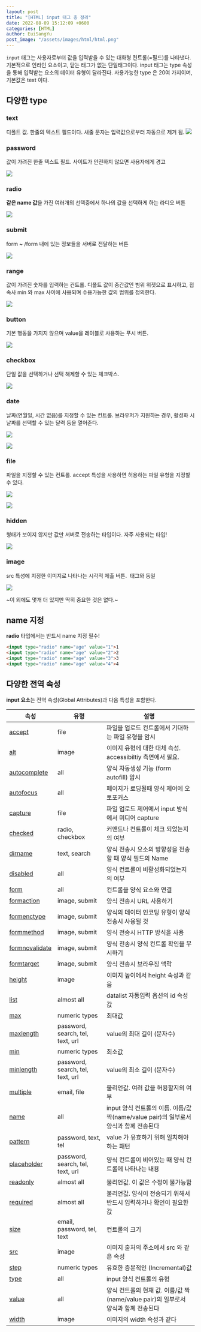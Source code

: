```yaml
---
layout: post
title: "[HTML] input 태그 총 정리"
date: 2022-08-09 15:12:09 +0600
categories: [HTML]
author: EuiSangYu
post_image: "/assets/images/html/html.png"
---
```


<code>input</code> 태그는 사용자로부터 값을 입력받을 수 있는 대화형 컨트롤(=필드)를 나타낸다. 기본적으로 인라인 요소이고, 닫는 태그가 없는 단일태그이다. input 태그는 type 속성을 통해 입력받는 요소의 데이터 유형이 달라진다. 사용가능한 type 은 20여 가지이며, 기본값은 text 이다.

## 다양한 type

### text

디폴트 값. 한줄의 텍스트 필드이다. 새줄 문자는 입력값으로부터 자동으로 제거 됨.
![](https://velog.velcdn.com/images/clothes/post/21bde81f-c0e8-4859-b2a2-441007fc5dad/image.png)


### password

값이 가려진 한줄 텍스트 필드. 사이트가 안전하지 않으면 사용자에게 경고

![](https://velog.velcdn.com/images/clothes/post/ccd7af7d-9ee9-4b85-b0dc-0714eeabaa1a/image.png)

### radio

**같은 name 값**을 가진 여러개의 선택중에서 하나의 값을 선택하게 하는 라디오 버튼

![](https://velog.velcdn.com/images/clothes/post/7df3f73a-3ace-411e-b2f4-090561677b42/image.png)

### submit

form ~ /form 내에 있는 정보들을 서버로 전달하는 버튼

![](https://velog.velcdn.com/images/clothes/post/c90694a2-bcde-43c1-b3cb-0a8df761babc/image.png)

### range

값이 가려진 숫자를 입력하는 컨트롤. 디폴트 값이 중간값인 범위 위젯으로 표시하고, 접속사 min 와 max 사이에 사용되며 수용가능한 값의 범위를 정의한다.

![](https://velog.velcdn.com/images/clothes/post/e6dc1932-0929-43e8-8d99-c6ae3bd862b9/image.png)

### button

기본 행동을 가지지 않으며 value을 레이블로 사용하는 푸시 버튼.

![](https://velog.velcdn.com/images/clothes/post/159419e3-b3ae-4b68-867a-dcfaf9af72be/image.png)

### checkbox

단일 값을 선택하거나 선택 해제할 수 있는 체크박스.

![](https://velog.velcdn.com/images/clothes/post/f1e1bcad-69e4-4a14-904a-a5aa515f39a1/image.png)

### date

날짜(연월일, 시간 없음)를 지정할 수 있는 컨트롤. 브라우저가 지원하는 경우, 활성화 시 날짜를 선택할 수 있는 달력 등을 열어준다.

![](https://velog.velcdn.com/images/clothes/post/aaee5aaa-ca91-4162-8948-8fe184c767b7/image.png)

![](https://velog.velcdn.com/images/clothes/post/72f0d4c7-b884-40ee-96ee-1061e2a69425/image.png)

### file

파일을 지정할 수 있는 컨트롤. accept 특성을 사용하면 허용하는 파일 유형을 지정할 수 있다.

![](https://velog.velcdn.com/images/clothes/post/89c972e1-8884-45cd-8889-7286cd174c7e/image.png)

![](https://velog.velcdn.com/images/clothes/post/ac8e5f05-04c1-40a3-9e64-86eebf485736/image.png)

### hidden

형태가 보이지 않지만 값만 서버로 전송하는 타입이다. 자주 사용되는 타입!

![](https://velog.velcdn.com/images/clothes/post/69f877eb-0575-40fc-9415-12f0d6cb98c2/image.png)

### image

src 특성에 지정한 이미지로 나타나는 시각적 제출 버튼. <img> 태그와 동일

![](https://velog.velcdn.com/images/clothes/post/ea3f7c53-45cd-475d-9372-9ee4ee644ad9/image.png)

~이 외에도 몇개 더 있지만 딱히 중요한 것은 없다.~

## name 지정

**radio** 타입에서는 반드시 name 지정 필수!

```html
<input type="radio" name="age" value="1">1
<input type="radio" name="age" value="2">2
<input type="radio" name="age" value="3">3
<input type="radio" name="age" value="4">4
```

## 다양한 전역 속성

**input 요소**는 전역 속성(Global Attributes)과 다음 특성을 포함한다.

| 속성 | 유형 | 설명 |
| --- | --- | --- |
| [accept](https://developer.mozilla.org/ko/docs/Web/HTML/Element/Input#htmlattrdefaccept) | file | 파일을 업로드 컨트롤에서 기대하는 파일 유형을 암시 |
| [alt](https://developer.mozilla.org/ko/docs/Web/HTML/Element/Input#htmlattrdefalt) | image | 이미지 유형에 대한 대체 속성. accessibiltiy 측면에서 필요. |
| [autocomplete](https://developer.mozilla.org/ko/docs/Web/HTML/Element/Input#htmlattrdefautocomplete) | all | 양식 자동생성 기능 (form autofill) 암시 |
| [autofocus](https://developer.mozilla.org/ko/docs/Web/HTML/Element/Input#htmlattrdefautofocus) | all | 페이지가 로딩될때 양식 제어에 오토포커스 |
| [capture](https://developer.mozilla.org/ko/docs/Web/HTML/Element/Input#htmlattrdefcapture) | file | 파일 업로드 제어에서 input 방식에서 미디어 capture |
| [checked](https://developer.mozilla.org/ko/docs/Web/HTML/Element/Input#htmlattrdefchecked) | radio, checkbox | 커맨드나 컨트롤이 체크 되었는지의 여부 |
| [dirname](https://developer.mozilla.org/ko/docs/Web/HTML/Element/Input#htmlattrdefdirname) | text, search | 양식 전송시 요소의 방향성을 전송할 때 양식 필드의 Name |
| [disabled](https://developer.mozilla.org/ko/docs/Web/HTML/Element/Input#htmlattrdefdisabled) | all | 양식 컨트롤이 비활성화되었는지의 여부 |
| [form](https://developer.mozilla.org/ko/docs/Web/HTML/Element/Input#htmlattrdefform) | all | 컨트롤을 양식 요소와 연결 |
| [formaction](https://developer.mozilla.org/ko/docs/Web/HTML/Element/Input#htmlattrdefformaction) | image, submit | 양식 전송시 URL 사용하기 |
| [formenctype](https://developer.mozilla.org/ko/docs/Web/HTML/Element/Input#htmlattrdefformenctype) | image, submit | 양식의 데이터 인코딩 유형이 양식 전송시 사용될 것 |
| [formmethod](https://developer.mozilla.org/ko/docs/Web/HTML/Element/Input#htmlattrdefformmethod) | image, submit | 양식 전송시 HTTP 방식을 사용 |
| [formnovalidate](https://developer.mozilla.org/ko/docs/Web/HTML/Element/Input#htmlattrdefformnovalidate) | image, submit | 양식 전송시 양식 컨트롤 확인을 무시하기 |
| [formtarget](https://developer.mozilla.org/ko/docs/Web/HTML/Element/Input#htmlattrdefformtarget) | image, submit | 양식 전송시 브라우징 맥락 |
| [height](https://developer.mozilla.org/ko/docs/Web/HTML/Element/Input#htmlattrdefheight) | image | 이미지 높이에서 height 속성과 같음 |
| [list](https://developer.mozilla.org/ko/docs/Web/HTML/Element/Input#htmlattrdeflist) | almost all | datalist 자동입력 옵션의 id 속성값 |
| [max](https://developer.mozilla.org/ko/docs/Web/HTML/Element/Input#htmlattrdefmax) | numeric types | 최대값 |
| [maxlength](https://developer.mozilla.org/ko/docs/Web/HTML/Element/Input#htmlattrdefmaxlength) | password, search, tel, text, url | value의 최대 길이 (문자수) |
| [min](https://developer.mozilla.org/ko/docs/Web/HTML/Element/Input#htmlattrdefmin) | numeric types | 최소값 |
| [minlength](https://developer.mozilla.org/ko/docs/Web/HTML/Element/Input#htmlattrdefminlength) | password, search, tel, text, url | value의 최소 길이 (문자수) |
| [multiple](https://developer.mozilla.org/ko/docs/Web/HTML/Element/Input#htmlattrdefmultiple) | email, file | 불리언값. 여러 값을 허용할지의 여부 |
| [name](https://developer.mozilla.org/ko/docs/Web/HTML/Element/Input#htmlattrdefname) | all | input 양식 컨트롤의 이름. 이름/값 짝(name/value pair)의 일부로서 양식과 함께 전송된다 |
| [pattern](https://developer.mozilla.org/ko/docs/Web/HTML/Element/Input#htmlattrdefpattern) | password, text, tel | value 가 유효하기 위해 일치해야 하는 패턴 |
| [placeholder](https://developer.mozilla.org/ko/docs/Web/HTML/Element/Input#htmlattrdefplaceholder) | password, search, tel, text, url | 양식 컨트롤이 비어있는 때 양식 컨트롤에 나타나는 내용 |
| [readonly](https://developer.mozilla.org/en-US/docs/Web/HTML/Attributes/readonly) | almost all | 불리언값. 이 값은 수정이 불가능함 |
| [required](https://developer.mozilla.org/en-US/docs/Web/HTML/Attributes/required) | almost all | 불리언값. 양식이 전송되기 위해서 반드시 입력하거나 확인이 필요한 값 |
| [size](https://developer.mozilla.org/ko/docs/Web/HTML/Element/Input#htmlattrdefsize) | email, password, tel, text | 컨트롤의 크기 |
| [src](https://developer.mozilla.org/ko/docs/Web/HTML/Element/Input#htmlattrdefsrc) | image | 이미지 출처의 주소에서 src 와 같은 속성 |
| [step](https://developer.mozilla.org/ko/docs/Web/HTML/Element/Input#htmlattrdefstep) | numeric types | 유효한 증분적인 (Incremental)값 |
| [type](https://developer.mozilla.org/ko/docs/Web/HTML/Element/Input#htmlattrdeftype) | all | input 양식 컨트롤의 유형 |
| [value](https://developer.mozilla.org/ko/docs/Web/HTML/Element/Input#htmlattrdefvalue) | all | 양식 컨트롤의 현재 값. 이름/값 짝(name/value pair)의 일부로서 양식과 함께 전송된다 |
| [width](https://developer.mozilla.org/ko/docs/Web/HTML/Element/Input#htmlattrdefwidth) | image | 이미지의 width 속성과 같다 |